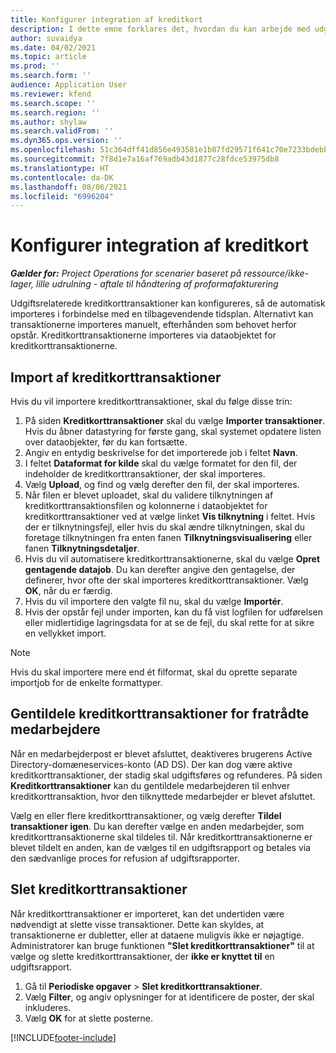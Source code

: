 ```yaml
---
title: Konfigurer integration af kreditkort
description: I dette emne forklares det, hvordan du kan arbejde med udgiftsrelaterede kreditkorttransaktioner.
author: suvaidya
ms.date: 04/02/2021
ms.topic: article
ms.prod: ''
ms.search.form: ''
audience: Application User
ms.reviewer: kfend
ms.search.scope: ''
ms.search.region: ''
ms.author: shylaw
ms.search.validFrom: ''
ms.dyn365.ops.version: ''
ms.openlocfilehash: 51c364dff41d856e493581e1b87fd29571f641c70e7233bdebb910efbc64b983
ms.sourcegitcommit: 7f8d1e7a16af769adb43d1877c28fdce53975db8
ms.translationtype: HT
ms.contentlocale: da-DK
ms.lasthandoff: 08/06/2021
ms.locfileid: "6996204"
---
```

# <a name="set-up-credit-card-integration"></a>Konfigurer integration af kreditkort

_**Gælder for:** Project Operations for scenarier baseret på ressource/ikke-lager, lille udrulning - aftale til håndtering af proformafakturering_

Udgiftsrelaterede kreditkorttransaktioner kan konfigureres, så de automatisk importeres i forbindelse med en tilbagevendende tidsplan. Alternativt kan transaktionerne importeres manuelt, efterhånden som behovet herfor opstår. Kreditkorttransaktionerne importeres via dataobjektet for kreditkorttransaktionerne.

## <a name="import-credit-card-transactions"></a>Import af kreditkorttransaktioner

Hvis du vil importere kreditkorttransaktioner, skal du følge disse trin:

1. På siden **Kreditkorttransaktioner** skal du vælge **Importer transaktioner**. Hvis du åbner datastyring for første gang, skal systemet opdatere listen over dataobjekter, før du kan fortsætte.
2. Angiv en entydig beskrivelse for det importerede job i feltet **Navn**.
3. I feltet **Dataformat for kilde** skal du vælge formatet for den fil, der indeholder de kreditkorttransaktioner, der skal importeres.
4. Vælg **Upload**, og find og vælg derefter den fil, der skal importeres.
5. Når filen er blevet uploadet, skal du validere tilknytningen af kreditkorttransaktionsfilen og kolonnerne i dataobjektet for kreditkorttransaktioner ved at vælge linket **Vis tilknytning** i feltet. Hvis der er tilknytningsfejl, eller hvis du skal ændre tilknytningen, skal du foretage tilknytningen fra enten fanen **Tilknytningsvisualisering** eller fanen **Tilknytningsdetaljer**.
6. Hvis du vil automatisere kreditkorttransaktionerne, skal du vælge **Opret gentagende datajob**. Du kan derefter angive den gentagelse, der definerer, hvor ofte der skal importeres kreditkorttransaktioner. Vælg **OK**, når du er færdig.
7. Hvis du vil importere den valgte fil nu, skal du vælge **Importér**.
8. Hvis der opstår fejl under importen, kan du få vist logfilen for udførelsen eller midlertidige lagringsdata for at se de fejl, du skal rette for at sikre en vellykket import.

> [!NOTE]
> Hvis du skal importere mere end ét filformat, skal du oprette separate importjob for de enkelte formattyper.

## <a name="reassign-the-credit-card-transactions-for-terminated-employees"></a>Gentildele kreditkorttransaktioner for fratrådte medarbejdere

Når en medarbejderpost er blevet afsluttet, deaktiveres brugerens Active Directory-domæneservices-konto (AD DS). Der kan dog være aktive kreditkorttransaktioner, der stadig skal udgiftsføres og refunderes. På siden **Kreditkorttransaktioner** kan du gentildele medarbejderen til enhver kreditkorttransaktion, hvor den tilknyttede medarbejder er blevet afsluttet.

Vælg en eller flere kreditkorttransaktioner, og vælg derefter **Tildel transaktioner igen**. Du kan derefter vælge en anden medarbejder, som kreditkorttransaktionerne skal tildeles til. Når kreditkorttransaktionerne er blevet tildelt en anden, kan de vælges til en udgiftsrapport og betales via den sædvanlige proces for refusion af udgiftsrapporter.

## <a name="delete-credit-card-transactions"></a>Slet kreditkorttransaktioner 

Når kreditkorttransaktioner er importeret, kan det undertiden være nødvendigt at slette visse transaktioner. Dette kan skyldes, at transaktionerne er dubletter, eller at dataene muligvis ikke er nøjagtige. Administratorer kan bruge funktionen **"Slet kreditkorttransaktioner"** til at vælge og slette kreditkorttransaktioner, der **ikke er knyttet til** en udgiftsrapport. 

1. Gå til **Periodiske opgaver** > **Slet kreditkorttransaktioner**.
2. Vælg **Filter**, og angiv oplysninger for at identificere de poster, der skal inkluderes.
3. Vælg **OK** for at slette posterne. 

[!INCLUDE[footer-include](../includes/footer-banner.md)]
